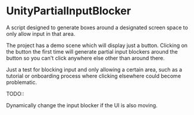 # UnityPartialInputBlocker
A script designed to generate boxes around a designated screen space to only allow input in that area.

The project has a demo scene which will display just a button. Clicking on the button the first time will generate partial input blockers around the button so you can't click anywhere else other than around there.

Just a test for blocking input and only allowing a certain area, such as a tutorial or onboarding process where clicking elsewhere could become problematic. 

TODO::

Dynamically change the input blocker if the UI is also moving.
